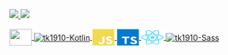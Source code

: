  <div>
  <a href="https://github.com/TK1910">
  <img height="180em" src="https://github-readme-stats.vercel.app/api?username=tk1910&show_icons=true&theme=dark&include_all_commits=true&count_private=true"/>
  <img height="180em" src="https://github-readme-stats.vercel.app/api/top-langs/?username=tk1910&layout=compact&langs_count=7&theme=dark"/>
</div>
<div style="display: inline_block"><br>
 <img align="center" alt"tk1910-Flutter" height="30" width="40" src="https://user-images.githubusercontent.com/69170713/128801878-3019ac29-d98a-4c49-9209-b7c6e2c41677.png">
 <img align="center" alt="tk1910-Kotlin" height="28" width="35" src="https://user-images.githubusercontent.com/69170713/128801733-c9b795f8-1882-4816-ac66-e3b8b2c2d823.png">
 <img align="center" alt="tk1910-Js" height="30" width="40" src="https://raw.githubusercontent.com/devicons/devicon/master/icons/javascript/javascript-plain.svg">
 <img align="center" alt="tk1910-Ts" height="30" width="40" src="https://raw.githubusercontent.com/devicons/devicon/master/icons/typescript/typescript-plain.svg">
 <img align="center" alt="tk1910-React" height="30" width="40" src="https://raw.githubusercontent.com/devicons/devicon/master/icons/react/react-original.svg">
 <img align="center" alt="tk1910-Sass" height="40" width="45" src="https://user-images.githubusercontent.com/69170713/128802153-078b501c-3384-420f-b754-4e57f0d3704f.png">

 </div>
 
  
